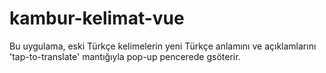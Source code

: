 # kambur-kelimat-vue
Bu uygulama, eski Türkçe kelimelerin yeni Türkçe anlamını ve açıklamlarını 'tap-to-translate' mantığıyla pop-up pencerede gsöterir.
